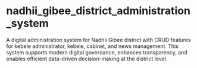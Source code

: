 # nadhii_gibee_district_administration_system
A digital administration system for Nadhii Gibee district with CRUD features for kebele administrator, kebele, cabinet, and news management. This system supports modern digital governance, enhances transparency, and enables efficient data-driven decision-making at the district level.
